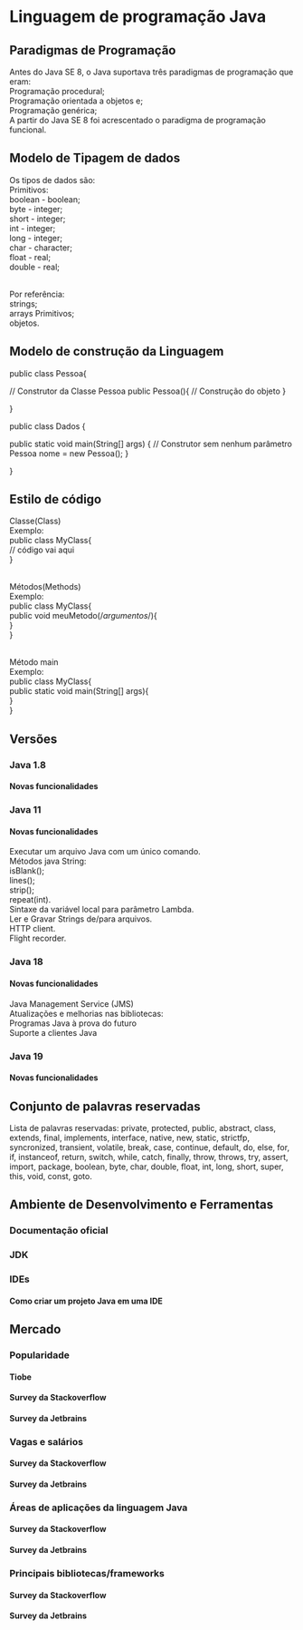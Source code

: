 # Linguagem de programação Java
  ## Paradigmas de Programação
  <p>Antes do Java SE 8, o Java suportava três paradigmas de programação que eram:<br>
  Programação procedural;<br>
  Programação orientada a objetos e;<br>
  Programação genérica;<br>
  A partir do  Java SE 8 foi acrescentado o paradigma de programação funcional.<br></p>

  ## Modelo de Tipagem de dados
  Os tipos de dados são:<br>
  Primitivos:<br>
  boolean - boolean;<br>
  byte - integer;<br>
  short - integer;<br>
  int - integer;<br>
  long - integer;<br>
  char - character;<br>
  float - real;<br>
  double - real;<br><br>

  Por referência:<br>
  strings;<br>
  arrays Primitivos;<br>
  objetos.<br>
  
  ## Modelo de construção da Linguagem
  public class Pessoa{

  // Construtor da Classe Pessoa
  public Pessoa(){
  // Construção do objeto
  }

  }

  public class Dados {


  public static void main(String[] args) {
  // Construtor sem nenhum parâmetro
  Pessoa nome = new Pessoa();
  }

  }

 
  ## Estilo de código
  Classe(Class)<br>
  Exemplo:<br>
  public class MyClass{<br>
  // código vai aqui<br>
  }<br><br>

  Métodos(Methods)<br>
  Exemplo:<br>
  public class MyClass{<br>
  public  void meuMetodo(/*argumentos*/){<br>
  }<br>
  }<br><br>

  Método main<br>
  Exemplo:<br>
  public class MyClass{<br>
  public static void main(String[] args){<br>
  }<br>
  }<br>
  
  ## Versões
 
  ### Java 1.8
  #### Novas funcionalidades
  
  ### Java 11
  #### Novas funcionalidades
  Executar um arquivo Java com um único comando.<br>
  Métodos java String:<br>
  isBlank();<br>
  lines();<br>
  strip();<br>
  repeat(int).<br>
  Sintaxe da variável local para parâmetro Lambda.<br>
  Ler e Gravar Strings de/para arquivos.<br>
  HTTP client.<br>
  Flight recorder.<br>
 
 ### Java 18
 #### Novas funcionalidades
 Java Management Service (JMS)<br>
 Atualizações e melhorias nas bibliotecas:<br>
 Programas Java à prova do futuro<br>
 Suporte a clientes Java<br>
 
 ### Java 19 
 #### Novas funcionalidades
  
 ## Conjunto de palavras reservadas
  Lista de palavras reservadas: private, protected, public, abstract, class, extends, final, implements, interface, native, new, static, strictfp, syncronized,        transient, volatile, break, case, continue, default, do, else, for, if, instanceof, return, switch, while, catch, finally, throw, throws, try, assert, import, package, boolean, byte, char, double, float, int, long, short, super, this, void, const, goto.
  
  ## Ambiente de Desenvolvimento e Ferramentas
  ### Documentação oficial
  ### JDK
  ### IDEs
  #### Como criar um projeto Java em uma IDE
  ## Mercado
   ### Popularidade 
 #### Tiobe
 #### Survey da Stackoverflow 
 #### Survey da Jetbrains 
  ### Vagas e salários 
  #### Survey da Stackoverflow 
  #### Survey da Jetbrains  
  ### Áreas de aplicações da linguagem Java 
   #### Survey da Stackoverflow 
 #### Survey da Jetbrains  
  ### Principais bibliotecas/frameworks 
 #### Survey da Stackoverflow 
 #### Survey da Jetbrains  
